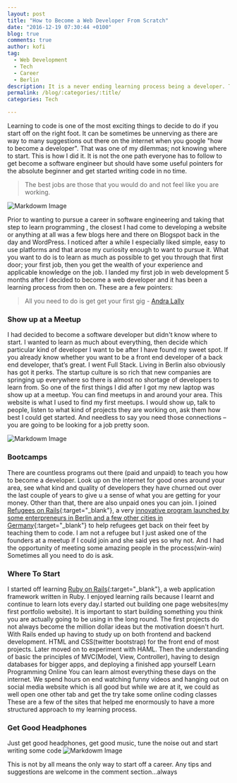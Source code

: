 ```yaml
---
layout: post
title: "How to Become a Web Developer From Scratch"
date: "2016-12-19 07:30:44 +0100"
blog: true
comments: true
author: kofi
tag:
  - Web Development
  - Tech
  - Career
  - Berlin
description: It is a never ending learning process being a developer. The challenge for most people like myself was where to start. These are a few pointers that COULD help out.
permalink: /blog/:categories/:title/
categories: Tech

---
```

Learning to code is one of the most exciting things to decide to do if you start off on the right foot. It can be sometimes be unnerving as there are way to many suggestions out there on the internet when you google "how to become a developer". That was one of my dilemmas; not knowing where to start. This is how I did it. It is not the one path everyone has to follow to get become a software engineer but should have some useful pointers for the absolute beginner and get started writing code in no time.
<blockquote> The best jobs are those that you would do and not feel like you are working.</blockquote>

![Markdowm Image](https://media.giphy.com/media/13HgwGsXF0aiGY/giphy.gif)

Prior to wanting to pursue a career in software engineering and taking that step to learn programming , the closest I had come to developing a website or anything at all was a few blogs here and there on Blogspot back in the day and WordPress. I noticed after a while I especially liked simple, easy to use platforms and that arose my curiosity enough to want to pursue it. What you want to do is to learn as much as possible to get you through that first door; your first job, then you get the wealth of your experience and applicable knowledge on the job. I landed my first job in web development 5 months after I decided to become a web developer and it has been a learning process from then on. These are a few pointers:
<blockquote> All you need to do is get get your first gig - <a href="https://andralally.wordpress.com/" target="_blank">Andra Lally</a> </blockquote>

### Show up at a Meetup
I had decided to become a software developer but didn't know where to start. I wanted to learn as much about everything, then decide which particular kind of developer I want to be after I have found my sweet spot.  If you already know whether you want to be a front end developer of a back end developer, that’s great. I went Full Stack. Living in Berlin also obviously has got it perks. The startup culture is so rich that new companies are springing up everywhere so there is almost no shortage of developers to learn from. So one of the first things I did after I got my new laptop was show up at a meetup. You can find meetups in and around your area. This website is what I used to find my first meetups. I would show up, talk to people, listen to what kind of projects they are working on, ask them how best I could get started. And needless to say you need those connections – you are going to be looking for a job pretty soon.


![Markdowm Image](https://media.giphy.com/media/mK5m72AQLd0VG/giphy.gif)


### Bootcamps
There are countless programs out there (paid and unpaid)  to teach you how to become a developer. Look up on the internet for good ones around your area, see what kind and quality of developers they have churned out over the last couple of years to give u a sense of what you are getting for your money. Other than that, there are also unpaid ones you can join. I joined [Refugees on Rails](http://refugeesonrails.org){:target="_blank"}, a very [innovative program launched by some enterpreneurs in Berlin and a few other cities in Germany](http://mashable.com/2015/10/14/entrepreneurs-launch-coding-school-for-refugees-in-germany/#s1rDBBgMkEqG){:target="_blank"} to help refugees get back on their feet by teaching them to code. I am not a refugee but I just asked one of the founders at a meetup if I could join and she said yes so why not. And I had the opportunity of meeting some amazing people in the process(win-win) Sometimes all you need to do is ask.

### Where To Start
I started off learning [Ruby on Rails](http://rubyonrails.org/){:target="_blank"}, a web application framework written in Ruby. I enjoyed learning rails because I learnt and continue to learn lots every day.I started out building one page websites(my first portfolio website). It is important to start building something you think you are actually going to be using in the long round. The first projects do not always become the million dollar ideas but the motivation doesn't hurt. With Rails ended up having to study up on both frontend and backend development. HTML and CSS(twitter bootstrap) for the front end of most projects. Later moved on to experiment with HAML. Then the understanding of basic the principles of  MVC(Model, View, Controller), having to design databases for bigger apps, and deploying a finished app yourself
Learn Programming Online
You can learn almost everything these days on the internet. We spend hours on end watching funny videos and hanging out on social media website which is all good but while we are at it, we could as well open one other tab and get the try take some online coding classes  These are a few of the sites that helped me enormously to have a more structured approach to my learning process.


### Get Good Headphones
Just get good headphones, get good music, tune the noise out and start writing some code
![Markdowm Image](https://media.giphy.com/media/10sXZJrscV94aY/giphy.gif)

This is not by all means the only way to start off a career. Any tips and suggestions are welcome in the comment section...always
